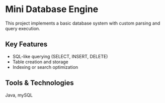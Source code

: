 # Mini Database Engine

This project implements a basic database system with custom parsing and query execution.

## Key Features
- SQL-like querying (SELECT, INSERT, DELETE)
- Table creation and storage
- Indexing or search optimization

## Tools & Technologies
Java, mySQL
